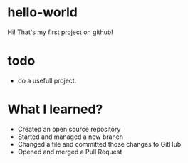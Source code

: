 # hello-world

Hi!
That's my first project on github!

# todo
* do a usefull project.

# What I learned?
* Created an open source repository
* Started and managed a new branch
* Changed a file and committed those changes to GitHub
* Opened and merged a Pull Request
